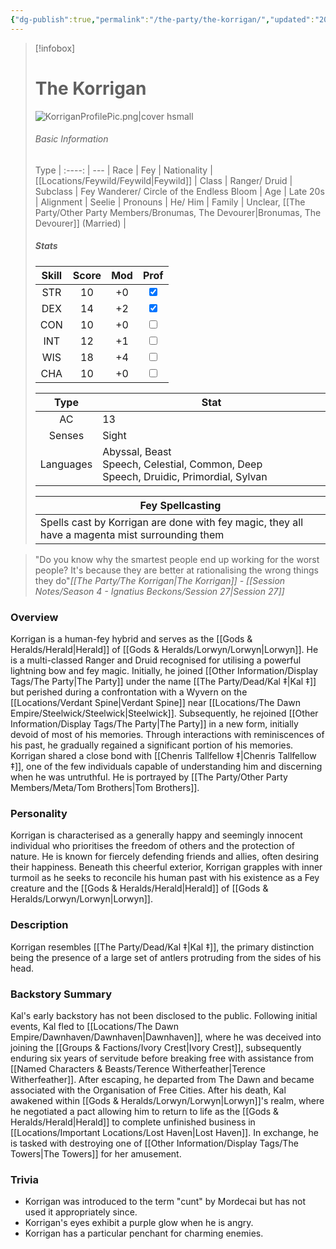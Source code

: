 ```yaml
---
{"dg-publish":true,"permalink":"/the-party/the-korrigan/","updated":"2025-03-01T21:15:26.379+00:00"}
---
```


 > [!infobox]
> 
> # The Korrigan 
> ![KorriganProfilePic.png|cover hsmall](/img/user/Admin/Attachments/KorriganProfilePic.png)
> ###### Basic Information
> 
>  Type |
> :----: | --- |
>  Race | Fey |
>  Nationality | [[Locations/Feywild/Feywild\|Feywild]] |
>  Class | Ranger/ Druid |
>  Subclass | Fey Wanderer/ Circle of the Endless Bloom |
>  Age | Late 20s |
>  Alignment | Seelie |
>  Pronouns | He/ Him |
>  Family | Unclear, [[The Party/Other Party Members/Bronumas, The Devourer\|Bronumas, The Devourer]] (Married) |
>  ##### Stats
> Skill | Score | Mod | Prof |
> :---: | :---: | :---: | :---: |
>  STR | 10 | +0 | <input type="checkbox" checked> |
>  DEX | 14 | +2 |  <input type="checkbox" checked> |
>  CON | 10 | +0 | <input type="checkbox" unchecked> |
>  INT | 12 | +1 | <input type="checkbox" unchecked>|
>  WIS | 18 | +4 | <input type="checkbox" unchecked> |
>  CHA | 10 | +0 | <input type="checkbox" unchecked> |
>  
>Type | Stat |
>:---: | --- |
>AC | 13 |
>Senses | Sight |
>Languages | Abyssal, Beast Speech, Celestial, Common, Deep Speech, Druidic, Primordial, Sylvan|
>
>Fey Spellcasting |
>---|
>Spells cast by Korrigan are done with fey magic, they all have a magenta mist surrounding them |
 
 > "Do you know why the smartest people end up working for the worst people? It's because they are better at rationalising the wrong things they do"<cite>[[The Party/The Korrigan\|The Korrigan]] - [[Session Notes/Season 4 - Ignatius Beckons/Session 27\|Session 27]]</cite>

### Overview  
Korrigan is a human-fey hybrid and serves as the [[Gods & Heralds/Herald\|Herald]] of [[Gods & Heralds/Lorwyn/Lorwyn\|Lorwyn]]. He is a multi-classed Ranger and Druid recognised for utilising a powerful lightning bow and fey magic. Initially, he joined [[Other Information/Display Tags/The Party\|The Party]] under the name [[The Party/Dead/Kal ‡\|Kal ‡]] but perished during a confrontation with a Wyvern on the [[Locations/Verdant Spine\|Verdant Spine]] near [[Locations/The Dawn Empire/Steelwick/Steelwick\|Steelwick]]. Subsequently, he rejoined [[Other Information/Display Tags/The Party\|The Party]] in a new form, initially devoid of most of his memories. Through interactions with reminiscences of his past, he gradually regained a significant portion of his memories. Korrigan shared a close bond with [[Chenris Tallfellow ‡\|Chenris Tallfellow ‡]], one of the few individuals capable of understanding him and discerning when he was untruthful. He is portrayed by [[The Party/Other Party Members/Meta/Tom Brothers\|Tom Brothers]].  
  
### Personality  
Korrigan is characterised as a generally happy and seemingly innocent individual who prioritises the freedom of others and the protection of nature. He is known for fiercely defending friends and allies, often desiring their happiness. Beneath this cheerful exterior, Korrigan grapples with inner turmoil as he seeks to reconcile his human past with his existence as a Fey creature and the [[Gods & Heralds/Herald\|Herald]] of [[Gods & Heralds/Lorwyn/Lorwyn\|Lorwyn]].  
  
### Description  
Korrigan resembles [[The Party/Dead/Kal ‡\|Kal ‡]], the primary distinction being the presence of a large set of antlers protruding from the sides of his head.  
  
### Backstory Summary  
Kal's early backstory has not been disclosed to the public. Following initial events, Kal fled to [[Locations/The Dawn Empire/Dawnhaven/Dawnhaven\|Dawnhaven]], where he was deceived into joining the [[Groups & Factions/Ivory Crest\|Ivory Crest]], subsequently enduring six years of servitude before breaking free with assistance from [[Named Characters & Beasts/Terence Witherfeather\|Terence Witherfeather]]. After escaping, he departed from The Dawn and became associated with the Organisation of Free Cities. After his death, Kal awakened within [[Gods & Heralds/Lorwyn/Lorwyn\|Lorwyn]]'s realm, where he negotiated a pact allowing him to return to life as the [[Gods & Heralds/Herald\|Herald]] to complete unfinished business in [[Locations/Important Locations/Lost Haven\|Lost Haven]]. In exchange, he is tasked with destroying one of [[Other Information/Display Tags/The Towers\|The Towers]] for her amusement.  
  
### Trivia  
- Korrigan was introduced to the term "cunt" by Mordecai but has not used it appropriately since.  
- Korrigan's eyes exhibit a purple glow when he is angry.  
- Korrigan has a particular penchant for charming enemies.  